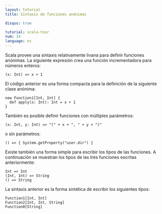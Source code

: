 ```yaml
---
layout: tutorial
title: Sintaxis de funciones anónimas

disqus: true

tutorial: scala-tour
num: 14
language: es
---
```


Scala provee una sintaxis relativamente livana para definir funciones anónimas. La siguiente expresión crea una función incrementadora para números enteros:

    (x: Int) => x + 1

El código anterior es una forma compacta para la definición de la siguiente clase anónima:

    new Function1[Int, Int] {
      def apply(x: Int): Int = x + 1
    }

También es posible definir funciones con múltiples parámetros:

    (x: Int, y: Int) => "(" + x + ", " + y + ")"

o sin parámetros: 

    () => { System.getProperty("user.dir") }

Existe también una forma simple para escribir los tipos de las funciones. A continuación se muestran los tipos de las trés funciones escritas anteriormente:

    Int => Int
    (Int, Int) => String
    () => String

La sintaxis anterior es la forma sintética de escribir los siguientes tipos:

    Function1[Int, Int]
    Function2[Int, Int, String]
    Function0[String]

